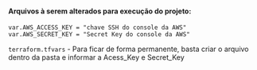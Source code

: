 
#### Arquivos à serem alterados para execução do projeto:
    
    var.AWS_ACCESS_KEY = "chave SSH do console da AWS"
	var.AWS_SECRET_KEY = "Secret Key do console da AWS"
 
`terraform.tfvars` - Para ficar de forma permanente, basta criar o arquivo dentro da pasta e informar a Acess_Key e Secret_Key
 
